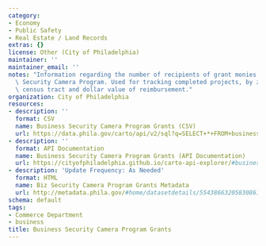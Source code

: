 ```yaml
---
category:
- Economy
- Public Safety
- Real Estate / Land Records
extras: {}
license: Other (City of Philadelphia)
maintainer: ''
maintainer_email: ''
notes: "Information regarding the number of recipients of grant monies for the Business\
  \ Security Camera Program. Used for tracking completed projects, by zip code and\
  \ census tract and dollar value of reimbursement."
organization: City of Philadelphia
resources:
- description: ''
  format: CSV
  name: Business Security Camera Program Grants (CSV)
  url: https://data.phila.gov/carto/api/v2/sql?q=SELECT+*+FROM+business_security_camera_program_grants&filename=business_security_camera_program_grants&format=csv&skipfields=cartodb_id,the_geom,the_geom_webmercator
- description: ''
  format: API Documentation
  name: Business Security Camera Program Grants (API Documentation)
  url: https://cityofphiladelphia.github.io/carto-api-explorer/#business_security_camera_program_grants
- description: 'Update Frequency: As Needed'
  format: HTML
  name: Biz Security Camera Program Grants Metadata
  url: http://metadata.phila.gov/#home/datasetdetails/5543866320583086178c4ef2/
schema: default
tags:
- Commerce Department
- business
title: Business Security Camera Program Grants
---
```

